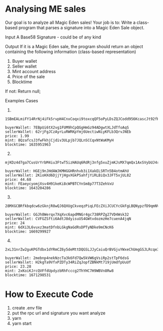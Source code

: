 # Analysing ME sales

Our goal is to analyze all Magic Eden sales!
Your job is to: Write a class-based program that parses a signature into a Magic
Eden Sale object.

Input
A Base58 Signature - could be of any kind

Output
If it is a Magic Eden sale, the program should return an object containing the
following information (class-based representation)
1. Buyer wallet
2. Seller wallet
3. Mint account address
4. Price of the sale
5. Blocktime

If not:
Return null;

Examples Cases

1. 
```
1SBmEALmiFY14RrNj4iFk5rvpH4CnxCoqxi9toxcqQF5oPyLDsZQJCodd956KcascJt92fHTprpE7WQ5mrYtssa

buyerWallet: 7EBpUi6tX2vg1FUM9hCpQGgHmGz94ADgwtXLJdTfoAqS
sellerWallet: 62rjFgJCzAyrLuRWRKpYmj6UectiwNiyKFLb3QrvJNEb
price: 1.99
mint: 8QzafcsJ3fwFkhjCjdiv3ULpjb7JQLnSCCqxNtWaKMyH
blocktime: 1635951963
```
2. 
```
mjKDz4d7ga7CusUrYrbM4iu3FtwT5izHAUq6RdRj3nfg5xuZjmKJsMX7qmQx1AxSVybUJ4rRDwpXApfUQ4ZywCQ

buyerWallet: HGEj9nJHdAWJKMHGGHRnhvb3i1XakELSRTn5B4otmAhU
sellerWallet: 2KioHXd6DjjYjHgvXGkPSahfjYiRLBiQv3JFT5xjUL82
price: 44.68
mint: FEaeycyomjXsv4H91keKi8cWPBTCYnSm8p77T3ZehVxU
blocktime: 1643204286
```
3. 
```
28MXGCBRfkbqdcw6zGknjR8wQJ6QXUgCkveqzPiqLFEcZXiJCUCYcGkFgLBQNypzfD9qmNVbyVTB6pXbzndBcDgq

buyerWallet: GGJh8Werqx7XqXvc6apdMNGr4gc738RPZg27VD4Wsk32
sellerWallet: CVFGZSfti6AdtJ8dyisuUS4GWtvdozmzHe7cuenA4jqN
price: 24
mint: 6dXi3L6vuxz3matDfnbLGkgNaGdRsDPTyNDke9mCNcK6
blocktime: 1669299927
```
4. 
```
2xL31nrZw2guKPGTdbx1dYRmCZ6y5deMttDQGSLJJyCaiuQrBVGjuYWxeChUmgGSJLRcqe3WBzyqjXRWYSYdh9QL

buyerWallet: 2mebnp4nekNzcTa3k6Fd7Qw5kVW6gVsiRp2stTpF6dsG
sellerWallet: H2kgTa9VfxPZDTy34RiZqJopfZBNkMt719jUmdfpUuUf
price: 23.28
mint: 2xKoiKJrcQVFfdUpdyzbRhFcccg2ThYHC7H9WBVn8Rw8
blocktime: 1671298531
```


# How to Execute Code
1. create .env file
2. put the rpc url and signature you want analyze
3. yarn
4. yarn start
